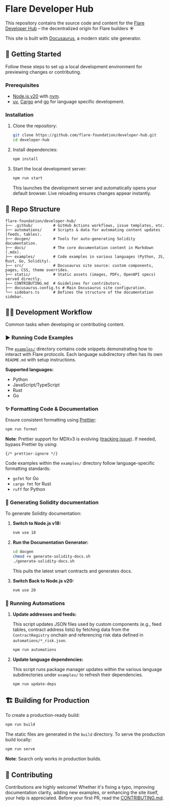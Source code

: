 # Flare Developer Hub

This repository contains the source code and content for the [Flare Developer Hub](https://dev.flare.network) – the decentralized origin for Flare builders ☀️

This site is built with [Docusaurus](https://docusaurus.io/), a modern static site generator.

## 🚀 Getting Started

Follow these steps to set up a local development environment for previewing changes or contributing.

### Prerequisites

- [Node.js v20](https://nodejs.org/en/) with [nvm](https://github.com/nvm-sh/nvm).
- [uv](https://docs.astral.sh/uv/), [Cargo](https://doc.rust-lang.org/cargo/) and [go](https://go.dev/doc/install) for language specific development.

### Installation

1. Clone the repository:

   ```bash
   git clone https://github.com/flare-foundation/developer-hub.git
   cd developer-hub
   ```

2. Install dependencies:

   ```bash
   npm install
   ```

3. Start the local development server:

   ```bash
   npm run start
   ```

   This launches the development server and automatically opens your default browser. Live reloading ensures changes appear instantly.

## 📂 Repo Structure

```plaintext
flare-foundation/developer-hub/
├── .github/         # GitHub Actions workflows, issue templates, etc.
├── automations/     # Scripts & data for automating content updates (feeds, tables).
├── docgen/          # Tools for auto-generating Solidity documentation.
├── docs/            # The core documentation content in Markdown (.mdx).
├── examples/        # Code examples in various languages (Python, JS, Rust, Go, Solidity).
├── src/             # Docusaurus site source: custom components, pages, CSS, theme overrides.
├── static/          # Static assets (images, PDFs, OpenAPI specs) served directly.
├── CONTRIBUTING.md  # Guidelines for contributors.
├── docusaurus.config.ts # Main Docusaurus site configuration.
└── sidebars.ts      # Defines the structure of the documentation sidebar.
```

## 🧑‍💻 Development Workflow

Common tasks when developing or contributing content.

### ▶️ Running Code Examples

The [`examples/`](examples/) directory contains code snippets demonstrating how to interact with Flare protocols.
Each language subdirectory often has its own `README.md` with setup instructions.

**Supported languages:**

- Python
- JavaScript/TypeScript
- Rust
- Go

### ✨ Formatting Code & Documentation

Ensure consistent formatting using [Prettier](https://prettier.io/):

```bash
npm run format
```

**Note**: Prettier support for MDXv3 is evolving ([tracking issue](https://github.com/prettier/prettier/issues/12209)). If needed, bypass Prettier by using:

```plaintext
{/* prettier-ignore */}
```

Code examples within the `examples/` directory follow language-specific formatting standards:

- `gofmt` for Go
- `cargo fmt` for Rust
- `ruff` for Python

### 📄 Generating Solidity documentation

To generate Solidity documentation:

1. **Switch to Node.js v18:**

   ```bash
   nvm use 18
   ```

2. **Run the Documentation Generator:**

   ```bash
   cd docgen
   chmod +x generate-solidity-docs.sh
   ./generate-solidity-docs.sh
   ```

   This pulls the latest smart contracts and generates docs.

3. **Switch Back to Node.js v20:**

   ```bash
   nvm use 20
   ```

### 🔄 Running Automations

1. **Update addresses and feeds:**

   This script updates JSON files used by custom components (e.g., feed tables, contract address lists) by fetching data from the `ContractRegistry` onchain and referencing risk data defined in `automations/*_risk.json`.

   ```bash
   npm run automations
   ```

2. **Update language dependencies:**

   This script runs package manager updates within the various language subdirectories under `examples/` to refresh their dependencies.

   ```bash
   npm run update-deps
   ```

## 🏗️ **Building for Production**

To create a production-ready build:

```bash
npm run build
```

The static files are generated in the `build` directory. To serve the production build locally:

```bash
npm run serve
```

**Note**: Search only works in production builds.

## 🤝 Contributing

Contributions are highly welcome! Whether it's fixing a typo, improving documentation clarity, adding new examples, or enhancing the site itself, your help is appreciated.
Before your first PR, read the [CONTRIBUTING.md](CONTRIBUTING.md).
